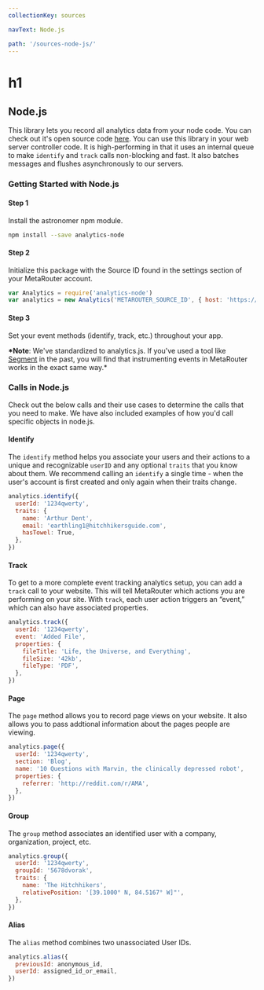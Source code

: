 ```yaml
---
collectionKey: sources

navText: Node.js

path: '/sources-node-js/'
---
```


# h1

## Node.js

This library lets you record all analytics data from your node code. You can check out it's open source code [here](https://github.com/segmentio/analytics-node). You can use this library in your web server controller code. It is high-performing in that it uses an internal queue to make `identify` and `track` calls non-blocking and fast. It also batches messages and flushes asynchronously to our servers.

### Getting Started with Node.js

#### Step 1

Install the astronomer npm module.

```bash
npm install --save analytics-node
```

#### Step 2

Initialize this package with the Source ID found in the settings section of your MetaRouter account.

```javascript
var Analytics = require('analytics-node')
var analytics = new Analytics('METAROUTER_SOURCE_ID', { host: 'https://e.metarouter.io' })
```

#### Step 3

Set your event methods (identify, track, etc.) throughout your app.

**\*Note**: We've standardized to analytics.js. If you've used a tool like [Segment](https://segment.com/) in the past, you will find that instrumenting events in MetaRouter works in the exact same way.\*

### Calls in Node.js

Check out the below calls and their use cases to determine the calls that you need to make. We have also included examples of how you'd call specific objects in node.js.

#### Identify

The `identify` method helps you associate your users and their actions to a unique and recognizable `userID` and any optional `traits` that you know about them. We recommend calling an `identify` a single time - when the user's account is first created and only again when their traits change.

```javascript
analytics.identify({
  userId: '1234qwerty',
  traits: {
    name: 'Arthur Dent',
    email: 'earthling1@hitchhikersguide.com',
    hasTowel: True,
  },
})
```

#### Track

To get to a more complete event tracking analytics setup, you can add a `track` call to your website. This will tell MetaRouter which actions you are performing on your site. With `track`, each user action triggers an “event,” which can also have associated properties.

```javascript
analytics.track({
  userId: '1234qwerty',
  event: 'Added File',
  properties: {
    fileTitle: 'Life, the Universe, and Everything',
    fileSize: '42kb',
    fileType: 'PDF',
  },
})
```

#### Page

The `page` method allows you to record page views on your website. It also allows you to pass addtional information about the pages people are viewing.

```javascript
analytics.page({
  userId: '1234qwerty',
  section: 'Blog',
  name: '10 Questions with Marvin, the clinically depressed robot',
  properties: {
    referrer: 'http://reddit.com/r/AMA',
  },
})
```

#### Group

The `group` method associates an identified user with a company, organization, project, etc.

```javascript
analytics.group({
  userId: '1234qwerty',
  groupId: '5678dvorak',
  traits: {
    name: 'The Hitchhikers',
    relativePosition: '[39.1000° N, 84.5167° W]"',
  },
})
```

#### Alias

The `alias` method combines two unassociated User IDs.

```javascript
analytics.alias({
  previousId: anonymous_id,
  userId: assigned_id_or_email,
})
```
